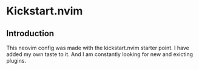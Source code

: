 # Kickstart.nvim

## Introduction

This neovim config was made with the kickstart.nvim starter point.
I have added my own taste to it. And I am constantly looking for new and exicting plugins.


